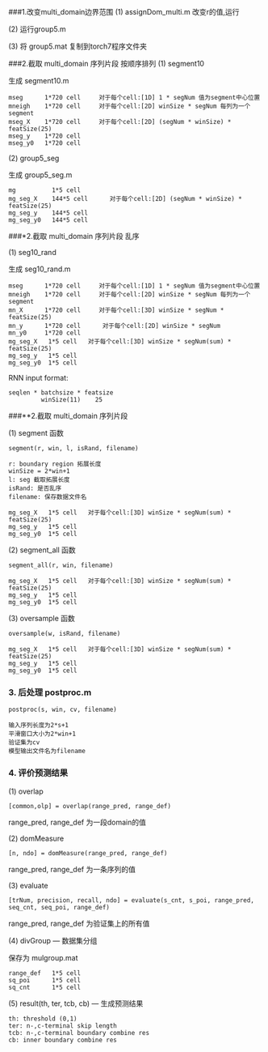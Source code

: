 ###1.改变multi_domain边界范围
(1) assignDom_multi.m
    改变r的值,运行
    
(2) 运行group5.m

(3) 将 group5.mat 复制到torch7程序文件夹

###2.截取 multi_domain 序列片段 按顺序排列
(1) segment10

生成 segment10.m

```
mseg	  1*720 cell     对于每个cell:[1D] 1 * segNum 值为segment中心位置
mneigh	  1*720 cell     对于每个cell:[2D] winSize * segNum 每列为一个segment
mseg_X	  1*720 cell     对于每个cell:[2D] (segNum * winSize) * featSize(25)
mseg_y	  1*720 cell
mseg_y0	  1*720 cell
```
(2) group5_seg

生成 group5_seg.m

```
mg          1*5 cell
mg_seg_X    144*5 cell	    对于每个cell:[2D] (segNum * winSize) * featSize(25) 
mg_seg_y    144*5 cell
mg_seg_y0   144*5 cell
```
###*2.截取 multi_domain 序列片段 乱序

(1) seg10_rand

生成 seg10_rand.m

```
mseg	  1*720 cell     对于每个cell:[1D] 1 * segNum 值为segment中心位置
mneigh	  1*720 cell     对于每个cell:[2D] winSize * segNum 每列为一个segment
mn_X	  1*720 cell     对于每个cell:[3D] winSize * segNum * featSize(25)
mn_y	  1*720 cell	  对于每个cell:[2D] winSize * segNum 
mn_y0	  1*720 cell
mg_seg_X   1*5 cell	  对于每个cell:[3D] winSize * segNum(sum) * featSize(25)
mg_seg_y   1*5 cell
mg_seg_y0  1*5 cell
```
RNN input format: 

	seqlen * batchsize * featsize
		     winSize(11)    25

###**2.截取 multi_domain 序列片段

(1) segment 函数

	segment(r, win, l, isRand, filename)

```
r: boundary region 拓展长度
winSize = 2*win+1
l: seg 截取拓展长度
isRand: 是否乱序
filename: 保存数据文件名
```
```
mg_seg_X   1*5 cell	  对于每个cell:[3D] winSize * segNum(sum) * featSize(25)
mg_seg_y   1*5 cell
mg_seg_y0  1*5 cell
```

(2) segment_all 函数

	segment_all(r, win, filename)

```
mg_seg_X   1*5 cell	  对于每个cell:[3D] winSize * segNum(sum) * featSize(25)
mg_seg_y   1*5 cell
mg_seg_y0  1*5 cell
```

(3) oversample 函数

	oversample(w, isRand, filename)
	
```
mg_seg_X   1*5 cell	  对于每个cell:[3D] winSize * segNum(sum) * featSize(25)
mg_seg_y   1*5 cell
mg_seg_y0  1*5 cell
```

### 3. 后处理 postproc.m
	postproc(s, win, cv, filename)
```
输入序列长度为2*s+1
平滑窗口大小为2*win+1
验证集为cv
模型输出文件名为filename
```

### 4. 评价预测结果
(1) overlap

	[common,olp] = overlap(range_pred, range_def)
range_pred, range_def 为一段domain的值

(2) domMeasure

	[n, ndo] = domMeasure(range_pred, range_def)
range_pred, range_def 为一条序列的值

(3) evaluate

	[trNum, precision, recall, ndo] = evaluate(s_cnt, s_poi, range_pred, seq_cnt, seq_poi, range_def)
range_pred, range_def 为验证集上的所有值

(4) divGroup — 数据集分组

保存为 mulgroup.mat

```
range_def	1*5 cell
sq_poi		1*5 cell
sq_cnt		1*5 cell
```

(5) result(th, ter, tcb, cb) — 生成预测结果

```
th: threshold (0,1)
ter: n-,c-terminal skip length
tcb: n-,c-terminal boundary combine res
cb: inner boundary combine res
```